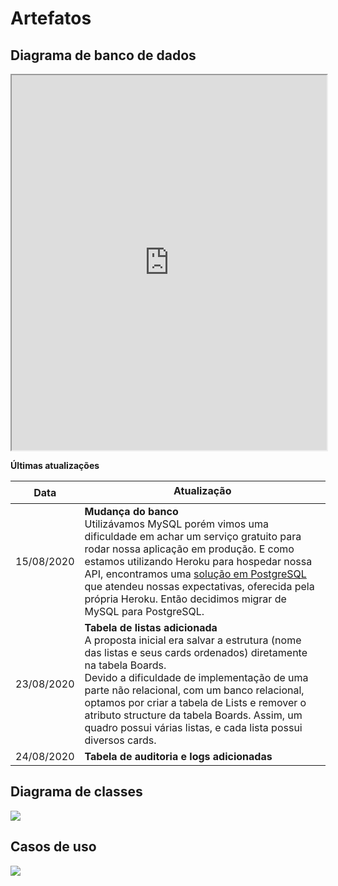 # Artefatos

## Diagrama de banco de dados

<iframe width="100%" height="600" src='https://dbdiagram.io/embed/5f37400fe1246d54aa2d653e'> </iframe>

**Últimas atualizações**

Data | Atualização
------------ | -------------
15/08/2020 | **Mudança do banco** <br> Utilizávamos MySQL porém vimos uma dificuldade em achar um serviço gratuito para rodar nossa aplicação em produção. E como estamos utilizando Heroku para hospedar nossa API, encontramos uma [solução em PostgreSQL](https://elements.heroku.com/addons/heroku-postgresql) que atendeu nossas expectativas, oferecida pela própria Heroku. Então decidimos migrar de MySQL para PostgreSQL.
23/08/2020 | **Tabela de listas adicionada** <br> A proposta inicial era salvar a estrutura (nome das listas e seus cards ordenados) diretamente na tabela Boards. <br> Devido a dificuldade de implementação de uma parte não relacional, com um banco relacional, optamos por criar a tabela de Lists e remover o atributo structure da tabela Boards. Assim, um quadro possui várias listas, e cada lista possui diversos cards.
24/08/2020 | **Tabela de auditoria e logs adicionadas**

## Diagrama de classes

<img src="/_media/class.jpg">

## Casos de uso

<img src="/_media/use-case.png">